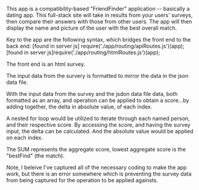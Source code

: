 This app is a compatibility-based "FriendFinder" application -- basically a dating app. This full-stack site will take in results from your users' surveys, then compare their answers with those from other users. The app will then display the name and picture of the user with the best overall match.

Key to the app are the following syntax, which bridges the front end to the back end:
[found in server js] require('./app/routing/apiRoutes.js')(app);
[found in server js]require('./app/routing/htmlRoutes.js')(app);

The front end is an html survey.

The input data from the survery is formatted to mirror the data in the json data file.

With the input data from the survey and the jsdon data file data, both formatted as an array, and operation can be applied to obtain a score...by adding together, the delta in absolute value, of each index.

A nested for loop would be utilized to iterate through each named person, and their respective score.  By accessing the score, and having the survey input, the delta can be calculated.  And the absolute value would be applied on each index.

The SUM represents the aggregate score, lowest aggregate score is the "bestFind" (the match).

Note, I beleive I've captured all of the necessary coding to make the app work, but there is an error somewhere which is preventing the survey data from being captured for the operation to be applied againsts.


